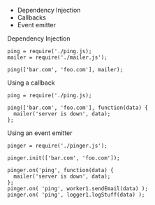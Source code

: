 * Dependency Injection
* Callbacks
* Event emitter

Dependency Injection

    ping = require('./ping.js);
    mailer = require('./mailer.js');

    ping(['bar.com', 'foo.com'], mailer);

Using a callback

    ping = require('./ping.js);

    ping(['bar.com', 'foo.com'], function(data) {
      mailer('server is down', data); 
    };

Using an event emitter

    pinger = require('./pinger.js');

    pinger.init(['bar.com', 'foo.com']);

    pinger.on('ping', function(data) {
      mailer('server is down', data); 
    };
    pinger.on( 'ping', worker1.sendEmail(data) );
    pinger.on( 'ping', logger1.logStuff(data) );



